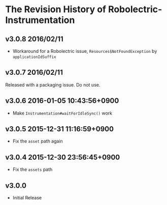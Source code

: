 # The Revision History of Robolectric-Instrumentation

## v3.0.8 2016/02/11

* Workaround for a Robolectric issue, `Resources$NotFoundException` by `applicationIdSuffix`

## v3.0.7 2016/02/11

Released with a packaging issue. Do not use.

## v3.0.6 2016-01-05 10:43:56+0900

* Make `Instrumentation#waitForIdleSync()` work

## v3.0.5 2015-12-31 11:16:59+0900

* Fix the `asset` path again

## v3.0.4 2015-12-30 23:56:45+0900

* Fix the `assets` path

## v3.0.0

* Initial Release
